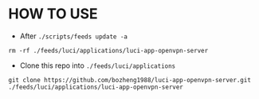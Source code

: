 # HOW TO USE

- After ```./scripts/feeds update -a```

```shell
rm -rf ./feeds/luci/applications/luci-app-openvpn-server
```

- Clone this repo into ```./feeds/luci/applications```

```shell
git clone https://github.com/bozheng1988/luci-app-openvpn-server.git ./feeds/luci/applications/luci-app-openvpn-server
```
